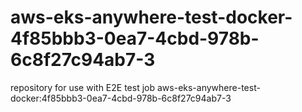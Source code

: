 # aws-eks-anywhere-test-docker-4f85bbb3-0ea7-4cbd-978b-6c8f27c94ab7-3
repository for use with E2E test job aws-eks-anywhere-test-docker:4f85bbb3-0ea7-4cbd-978b-6c8f27c94ab7-3
